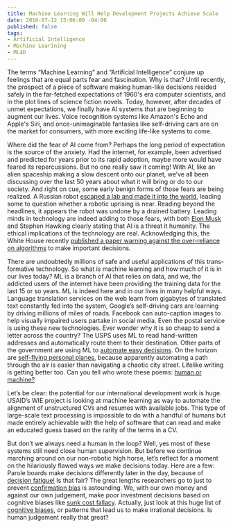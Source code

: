 ```yaml
---
title: Machine Learning Will Help Development Projects Achieve Scale
date: 2016-07-12 15:06:00 -04:00
published: false
tags:
- Artificial Intelligence
- Machine Learining
- ML4D
---
```


The terms “Machine Learning” and “Artificial Intelligence” conjure up feelings that are equal parts fear and fascination. Why is that? Until recently, the prospect of a piece of software making human-like decisions resided safely in the far-fetched expectations of 1960's era computer scientists, and in the plot lines of science fiction novels. Today, however, after decades of unmet expectations, we finally have AI systems that are beginning to augment our lives. Voice recognition systems like Amazon's Echo and Apple's Siri, and once-unimaginable fantasies like self-driving cars are on the market for consumers, with more exciting life-like systems to come. 

Where did the fear of AI come from? Perhaps the long period of expectation is the source of the anxiety. Had the internet, for example, been advertised and predicted for years prior to its rapid adoption, maybe more would have feared its repercussions. But no one really saw it coming! With AI, like an alien spaceship making a slow descent onto our planet, we’ve all been discussing over the last 50 years about what it will bring or do to our society. And right on cue, some early benign forms of those fears are being realized. A Russian robot [escaped a lab and made it into the world](http://qz.com/709161/its-happening-a-robot-escaped-a-lab-in-russia-and-made-a-dash-for-freedom/), leading some to question whether a robotic uprising is near. Reading beyond the headlines, it appears the robot was undone by a drained battery. Leading minds in technology are indeed adding to those fears, with both [Elon Musk](http://www.vanityfair.com/news/tech/2014/10/elon-musk-artificial-intelligence-fear) and Stephen Hawking clearly stating that AI is a threat it humanity. The ethical implications of the technology are real. Acknowledging this, the White House recently [published a paper warning against the over-reliance on algorithms](https://www.whitehouse.gov/sites/default/files/microsites/ostp/2016_0504_data_discrimination.pdf) to make important decisions. 

There are undoubtedly millions of safe and useful applications of this trans-formative technology. So what is machine learning and how much of it is in our lives today? ML is a branch of AI that relies on data, and we, the addicted users of the internet have been providing the training data for the last 15 or so years. ML is indeed here and in our lives in many helpful ways. Language translation services on the web learn from gigabytes of translated text constantly fed into the system, Google’s self-driving cars are learning by driving millions of miles of roads. Facebook can auto-caption images to help visually impaired users partake in social media. Even the postal service is using these new technologies. Ever wonder why it is so cheap to send a letter across the country? The USPS uses ML to read hand-written addresses and automatically route them to their destination. Other parts of the government are using ML to [automate easy decisions](https://18f.gsa.gov/2015/11/18/automating-easy-government-decisions-with-machine-learning/). On the horizon are [self-flying personal planes](http://www.bloomberg.com/news/articles/2016-06-09/welcome-to-larry-page-s-secret-flying-car-factories), because apparently automating a path through the air is easier than navigating a chaotic city street. Lifelike writing is getting better too. Can you tell who wrote these poems: [human or machine?](http://www.npr.org/sections/alltechconsidered/2016/06/27/480639265/human-or-machine-can-you-tell-who-wrote-these-poems)

Let’s be clear: the potential for our international development work is huge. USAID’s WIE project is looking at machine learning as way to automate the alignment of unstructured CVs and resumes with available jobs. This type of large-scale text processing is impossible to do with a handful of humans but made entirely achievable with the help of software that can read and make an educated guess based on the rarity of the terms in a CV. 

But don’t we always need a human in the loop? Well, yes most of these systems still need close human supervision. But before we continue marching around on our non-robotic high horse, let’s reflect for a moment on the hilariously flawed ways we make decisions today. Here are a few: Parole boards make decisions differently later in the day, because of [decision fatigue!](http://www.nytimes.com/2011/08/21/magazine/do-you-suffer-from-decision-fatigue.html) Is that fair? The great lengths researchers go to just to prevent [confirmation bias](https://en.wikipedia.org/wiki/Confirmation_bias) is astounding. We, with our own money and against our own judgement, make poor investment decisions based on cognitive biases like [sunk cost fallacy](https://en.wikipedia.org/wiki/Sunk_costs). Actually, just look at this huge list of [cognitive biases](https://en.wikipedia.org/wiki/List_of_cognitive_biases), or patterns that lead us to make irrational decisions. Is human judgement really that great?